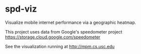 spd-viz
=======

Visualize mobile internet performance via a geographic heatmap.

This project uses data from Google's speedometer project https://storage.cloud.google.com/speedometer

See the visualization running at http://mpm.cs.usc.edu
